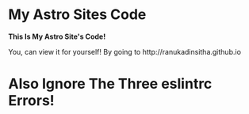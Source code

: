 # My Astro Sites Code #

<p><b>This Is My Astro Site's Code!</b></p>

<p>You, can view it for yourself! By going to <link>http://ranukadinsitha.github.io</link></p>

# Also Ignore The Three eslintrc Errors! #


